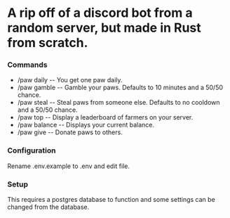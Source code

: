 # A rip off of a discord bot from a random server, but made in Rust from scratch.

### Commands

- /paw daily -- You get one paw daily.
- /paw gamble -- Gamble your paws. Defaults to 10 minutes and a 50/50 chance.
- /paw steal -- Steal paws from someone else. Defaults to no cooldown and a 50/50 chance.
- /paw top -- Display a leaderboard of farmers on your server.
- /paw balance -- Displays your current balance.
- /paw give -- Donate paws to others.

### Configuration

Rename .env.example to .env and edit file.

### Setup

This requires a postgres database to function and some settings can be changed from the database.